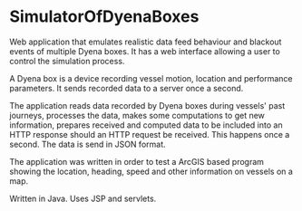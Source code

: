 # SimulatorOfDyenaBoxes
Web application that emulates realistic data feed behaviour and blackout events of multiple Dyena boxes. It has a web interface allowing a user to control the simulation process.

A Dyena box is a device recording vessel motion, location and performance parameters. It sends recorded data to a server once a second.

The application reads data recorded by Dyena boxes during vessels' past journeys, processes the data, makes some computations to get new information, prepares received and computed data to be included into an HTTP response should an HTTP request be received. This happens once a second. The data is send in JSON format.

The application was written in order to test a ArcGIS based program showing the location, heading, speed and other information on vessels on a map.

Written in Java. Uses JSP and servlets.

